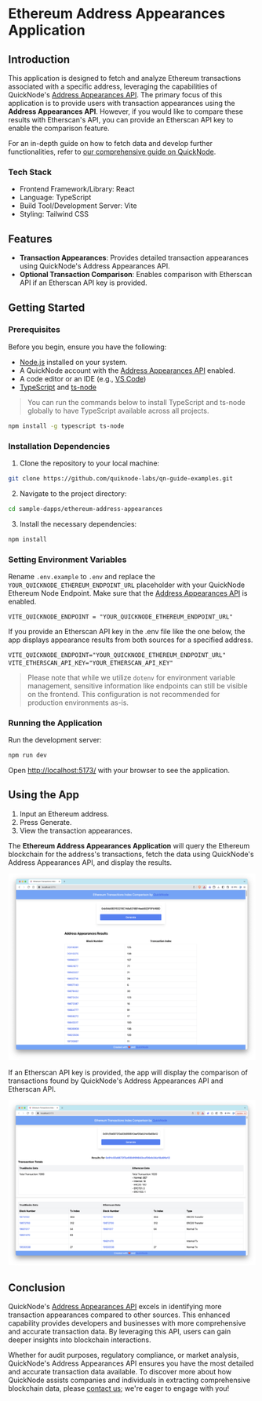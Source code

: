 # Ethereum Address Appearances Application

## Introduction

This application is designed to fetch and analyze Ethereum transactions associated with a specific address, leveraging the capabilities of QuickNode's [Address Appearances API](https://marketplace.quicknode.com/add-on/address-appearances-api). The primary focus of this application is to provide users with transaction appearances using the **Address Appearances API**. However, if you would like to compare these results with Etherscan's API, you can provide an Etherscan API key to enable the comparison feature.

For an in-depth guide on how to fetch data and develop further functionalities, refer to [our comprehensive guide on QuickNode](https://www.quicknode.com/guides/quicknode-products/marketplace/improve-your-ethereum-audits-with-address-appearances-api).

### Tech Stack
- Frontend Framework/Library: React
- Language: TypeScript
- Build Tool/Development Server: Vite
- Styling: Tailwind CSS

## Features

- **Transaction Appearances**: Provides detailed transaction appearances using QuickNode's Address Appearances API.
- **Optional Transaction Comparison**: Enables comparison with Etherscan API if an Etherscan API key is provided.

## Getting Started

### Prerequisites

Before you begin, ensure you have the following:
- [Node.js](https://nodejs.org/en/) installed on your system.
- A QuickNode account with the [Address Appearances API](https://marketplace.quicknode.com/add-on/address-appearances-api) enabled.
- A code editor or an IDE (e.g., [VS Code](https://code.visualstudio.com/))
- [TypeScript](https://www.typescriptlang.org/) and [ts-node](https://typestrong.org/ts-node/)

> You can run the commands below to install TypeScript and ts-node globally to have TypeScript available across all projects.

```bash
npm install -g typescript ts-node
```

### Installation Dependencies

1. Clone the repository to your local machine:
```bash
git clone https://github.com/quiknode-labs/qn-guide-examples.git
```

2. Navigate to the project directory:
```bash
cd sample-dapps/ethereum-address-appearances
```

3. Install the necessary dependencies:
```bash
npm install
```

### Setting Environment Variables

Rename `.env.example` to `.env` and replace the `YOUR_QUICKNODE_ETHEREUM_ENDPOINT_URL` placeholder with your QuickNode Ethereum Node Endpoint. Make sure that the [Address Appearances API](https://marketplace.quicknode.com/add-on/address-appearances-api) is enabled.

```env
VITE_QUICKNODE_ENDPOINT = "YOUR_QUICKNODE_ETHEREUM_ENDPOINT_URL"
```

If you provide an Etherscan API key in the .env file like the one below, the app displays appearance results from both sources for a specified address.

```env
VITE_QUICKNODE_ENDPOINT="YOUR_QUICKNODE_ETHEREUM_ENDPOINT_URL"
VITE_ETHERSCAN_API_KEY="YOUR_ETHERSCAN_API_KEY"
```

> Please note that while we utilize `dotenv` for environment variable management, sensitive information like endpoints can still be visible on the frontend. This configuration is not recommended for production environments as-is.

### Running the Application

Run the development server:

```bash
npm run dev
```

Open [http://localhost:5173/](http://localhost:5173/) with your browser to see the application.

## Using the App
1. Input an Ethereum address.
2. Press Generate.
3. View the transaction appearances.

The **Ethereum Address Appearances Application** will query the Ethereum blockchain for the address's transactions, fetch the data using QuickNode's Address Appearances API, and display the results.

![Results with Address Appearances API](public/results-address-appearances.png)

If an Etherscan API key is provided, the app will display the comparison of transactions found by QuickNode's Address Appearances API and Etherscan API.

![Results with both API](public/image.png)

## Conclusion

QuickNode's [Address Appearances API](https://marketplace.quicknode.com/add-on/address-appearances-api) excels in identifying more transaction appearances compared to other sources. This enhanced capability provides developers and businesses with more comprehensive and accurate transaction data. By leveraging this API, users can gain deeper insights into blockchain interactions. 

Whether for audit purposes, regulatory compliance, or market analysis, QuickNode's Address Appearances API ensures you have the most detailed and accurate transaction data available. To discover more about how QuickNode assists companies and individuals in extracting comprehensive blockchain data, please [contact us](https://www.quicknode.com/contact-us); we're eager to engage with you!